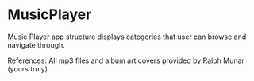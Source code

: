 # MusicPlayer
Music Player app structure displays categories that user can browse and navigate through.  

References:
All mp3 files and album art covers provided by Ralph Munar (yours truly)
